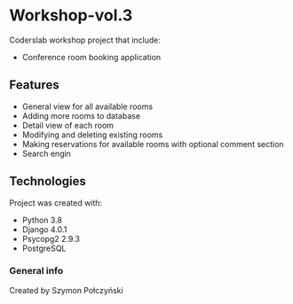 # Workshop-vol.3
Coderslab workshop project that include:
* Conference room booking application
## Features
* General view for all available rooms
* Adding more rooms to database
* Detail view of each room
* Modifying and deleting existing rooms
* Making reservations for available rooms with optional comment section
* Search engin
## Technologies
Project was created with:
* Python 3.8
* Django 4.0.1
* Psycopg2 2.9.3
* PostgreSQL
### General info
Created by Szymon Połczyński
